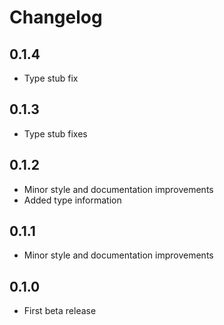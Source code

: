 # Changelog

## 0.1.4

* Type stub fix

## 0.1.3

* Type stub fixes

## 0.1.2

* Minor style and documentation improvements
* Added type information

## 0.1.1

* Minor style and documentation improvements

## 0.1.0

* First beta release

